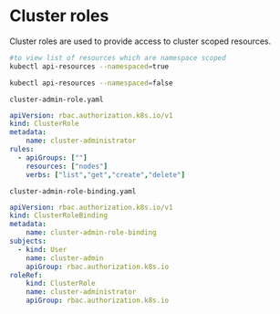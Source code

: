 # Cluster roles  
Cluster roles are used to provide access to cluster scoped resources.

```bash
#to view list of resources which are namespace scoped 
kubectl api-resources --namespaced=true

kubectl api-resources --namespaced=false
```
`cluster-admin-role.yaml`
```yaml
apiVersion: rbac.authorization.k8s.io/v1
kind: ClusterRole
metadata: 
    name: cluster-administrator
rules:
  - apiGroups: [""]
    resources: ["nodes"]
    verbs: ["list","get","create","delete"]
```
`cluster-admin-role-binding.yaml`
```yaml
apiVersion: rbac.authorization.k8s.io/v1
kind: ClusterRoleBinding
metadata:
    name: cluster-admin-role-binding
subjects:
  - kind: User
    name: cluster-admin
    apiGroup: rbac.authorization.k8s.io
roleRef:
    kind: ClusterRole
    name: cluster-administrator
    apiGroup: rbac.authorization.k8s.io
```
